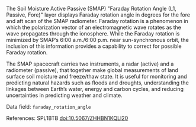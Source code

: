 The Soil Moisture Active Passive (SMAP) "Faraday Rotation Angle (L1, Passive, Fore)" layer displays Faraday rotation angle in degrees for the fore and aft scan of the SMAP radiometer. Faraday rotation is a phenomenon in which the polarization vector of an electromagnetic wave rotates as the wave propagates through the ionosphere. While the Faraday rotation is minimized by SMAP’s 6:00 a.m./6:00 p.m. near sun-synchronous orbit, the inclusion of this information provides a capability to correct for possible Faraday rotation.

The SMAP spacecraft carries two instruments, a radar (active) and a radiometer (passive), that together make global measurements of land surface soil moisture and freeze/thaw state. It is useful for monitoring and predicting natural hazards such as floods and droughts, understanding the linkages between Earth’s water, energy and carbon cycles, and reducing uncertainties in predicting weather and climate.


Data field: `faraday_rotation_angle`

References: SPL1BTB [doi:10.5067/ZHHBN1KQLI20](https://doi.org/10.5067/ZHHBN1KQLI20)